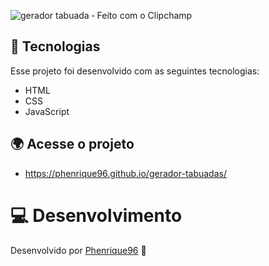 ![gerador tabuada ‐ Feito com o Clipchamp](https://github.com/Phenrique96/gerador-tabuadas/assets/99408681/50825f7a-79f5-4982-8bbc-41943d90ca3e)

## 🚀 Tecnologias

Esse projeto foi desenvolvido com as seguintes tecnologias:

- HTML 
- CSS
- JavaScript

## 🌍 Acesse o projeto

- https://phenrique96.github.io/gerador-tabuadas/


 # 💻 Desenvolvimento

Desenvolvido por [Phenrique96](https://github.com/Phenrique96) 🚀
